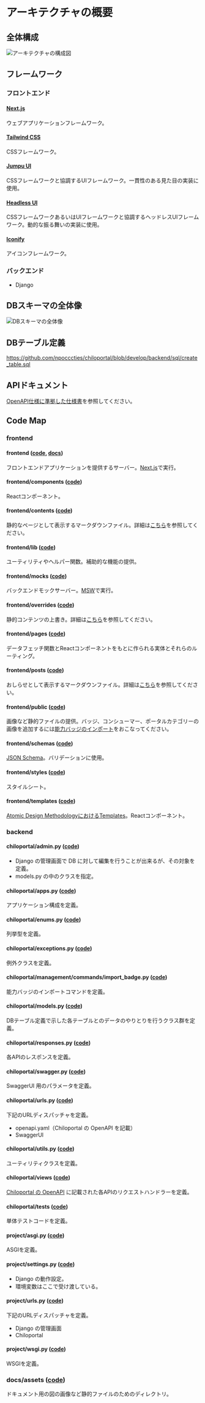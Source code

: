 # アーキテクチャの概要

## 全体構成

![アーキテクチャの構成図](docs/assets/arch.svg)

## フレームワーク

### フロントエンド

#### [Next.js](https://nextjs.org/)

ウェブアプリケーションフレームワーク。

#### [Tailwind CSS](https://tailwindcss.com/)

CSSフレームワーク。

#### [Jumpu UI](https://github.com/tuqulore/jumpu-ui)

CSSフレームワークと協調するUIフレームワーク。一貫性のある見た目の実装に使用。

#### [Headless UI](https://headlessui.com/)

CSSフレームワークあるいはUIフレームワークと協調するヘッドレスUIフレームワーク。動的な振る舞いの実装に使用。

#### [Iconify](https://iconify.design/)

アイコンフレームワーク。

### バックエンド
* Django

## DBスキーマの全体像

![DBスキーマの全体像](docs/assets/db_schema.png)

## DBテーブル定義

https://github.com/npocccties/chiloportal/blob/develop/backend/sql/create_table.sql


## APIドキュメント

[OpenAPI仕様に準拠した仕様書](https://github.com/npocccties/chiloportal/blob/main/backend/doc/openapi.yaml)を参照してください。

## Code Map

### frontend

#### frontend ([code](https://github.com/npocccties/chiloportal/tree/main/frontend), [docs](https://github.com/npocccties/chiloportal/tree/main/frontend#readme))

フロントエンドアプリケーションを提供するサーバー。[Next.js](https://nextjs.org/)で実行。

#### frontend/components ([code](https://github.com/npocccties/chiloportal/tree/main/frontend/components))

Reactコンポーネント。

#### frontend/contents ([code](https://github.com/npocccties/chiloportal/tree/main/frontend/contents))

静的なページとして表示するマークダウンファイル。詳細は[こちら](https://github.com/npocccties/chiloportal/tree/main/frontend#contentsmd-%E3%81%82%E3%82%8B%E3%81%84%E3%81%AF-overridescontentsmd)を参照してください。

#### frontend/lib ([code](https://github.com/npocccties/chiloportal/tree/main/frontend/lib))

ユーティリティやヘルパー関数。補助的な機能の提供。

#### frontend/mocks ([code](https://github.com/npocccties/chiloportal/tree/main/frontend/mocks))

バックエンドモックサーバー。[MSW](https://mswjs.io/)で実行。

#### frontend/overrides ([code](https://github.com/npocccties/chiloportal/tree/main/frontend/overrides))

静的コンテンツの上書き。詳細は[こちら](https://github.com/npocccties/chiloportal/tree/main/frontend#%E4%B8%8A%E6%9B%B8%E3%81%8D)を参照してください。

#### frontend/pages ([code](https://github.com/npocccties/chiloportal/tree/main/frontend/pages))

データフェッチ関数とReactコンポーネントをもとに作られる実体とそれらのルーティング。

#### frontend/posts ([code](https://github.com/npocccties/chiloportal/tree/main/frontend/posts))

おしらせとして表示するマークダウンファイル。詳細は[こちら](https://github.com/npocccties/chiloportal/tree/main/frontend#postsmd-%E3%81%82%E3%82%8B%E3%81%84%E3%81%AF-overridespostsmd)を参照してください。

#### frontend/public ([code](https://github.com/npocccties/chiloportal/tree/main/frontend/public))

画像など静的ファイルの提供。バッジ、コンシューマー、ポータルカテゴリーの画像を追加するには[能力バッジのインポート](https://github.com/npocccties/chiloportal/blob/main/INSTALL.md#%E8%83%BD%E5%8A%9B%E3%83%90%E3%83%83%E3%82%B8%E3%81%AE%E3%82%A4%E3%83%B3%E3%83%9D%E3%83%BC%E3%83%88%E6%99%82)をおこなってください。

#### frontend/schemas ([code](https://github.com/npocccties/chiloportal/tree/main/frontend/schemas))

[JSON Schema](https://json-schema.org/)。バリデーションに使用。

#### frontend/styles ([code](https://github.com/npocccties/chiloportal/tree/main/frontend/styles))

スタイルシート。

#### frontend/templates ([code](https://github.com/npocccties/chiloportal/tree/main/frontend/templates))

[Atomic Design MethodologyにおけるTemplates](https://atomicdesign.bradfrost.com/chapter-2/#templates)。Reactコンポーネント。

### backend

#### chiloportal/admin.py ([code](https://github.com/npocccties/chiloportal/blob/develop/backend/chiloportal/admin.py))

* Django の管理画面で DB に対して編集を行うことが出来るが、その対象を定義。
* models.py の中のクラスを指定。

#### chiloportal/apps.py ([code](https://github.com/npocccties/chiloportal/blob/develop/backend/chiloportal/apps.py))

アプリケーション構成を定義。

#### chiloportal/enums.py ([code](https://github.com/npocccties/chiloportal/blob/develop/backend/chiloportal/enums.py))

列挙型を定義。

#### chiloportal/exceptions.py ([code](https://github.com/npocccties/chiloportal/blob/develop/backend/chiloportal/exceptions.py))

例外クラスを定義。

#### chiloportal/management/commands/import_badge.py ([code](https://github.com/npocccties/chiloportal/blob/develop/backend/chiloportal/management/commands/import_badge.py))

能力バッジのインポートコマンドを定義。

#### chiloportal/models.py ([code](https://github.com/npocccties/chiloportal/blob/develop/backend/chiloportal/models.py))

DBテーブル定義で示した各テーブルとのデータのやりとりを行うクラス群を定義。

#### chiloportal/responses.py ([code](https://github.com/npocccties/chiloportal/blob/develop/backend/chiloportal/responses.py))

各APIのレスポンスを定義。

#### chiloportal/swagger.py ([code](https://github.com/npocccties/chiloportal/blob/develop/backend/chiloportal/swagger.py))

SwaggerUI 用のパラメータを定義。

#### chiloportal/urls.py ([code](https://github.com/npocccties/chiloportal/blob/develop/backend/chiloportal/urls.py))

下記のURLディスパッチャを定義。
* openapi.yaml（Chiloportal の OpenAPI を記載）
* SwaggerUI

#### chiloportal/utils.py ([code](https://github.com/npocccties/chiloportal/blob/develop/backend/chiloportal/utils.py))

ユーティリティクラスを定義。

#### chiloportal/views ([code](https://github.com/npocccties/chiloportal/blob/develop/backend/chiloportal/views))

[Chiloportal の OpenAPI](https://github.com/npocccties/chiloportal/blob/develop/backend/doc/openapi.yaml) に記載された各APIのリクエストハンドラーを定義。

#### chiloportal/tests ([code](https://github.com/npocccties/chiloportal/blob/develop/backend/chiloportal/tests))

単体テストコードを定義。

#### project/asgi.py ([code](https://github.com/npocccties/chiloportal/blob/develop/backend/project/asgi.py))

ASGIを定義。

#### project/settings.py ([code](https://github.com/npocccties/chiloportal/blob/develop/backend/project/settings.py))

* Django の動作設定。
* 環境変数はここで受け渡している。

#### project/urls.py ([code](https://github.com/npocccties/chiloportal/blob/develop/backend/project/urls.py))

下記のURLディスパッチャを定義。
* Django の管理画面
* Chiloportal

#### project/wsgi.py ([code](https://github.com/npocccties/chiloportal/blob/develop/backend/project/wsgi.py))

WSGIを定義。

### docs/assets ([code](https://github.com/npocccties/chiloportal/tree/main/docs/assets))

ドキュメント用の図の画像など静的ファイルのためのディレクトリ。
